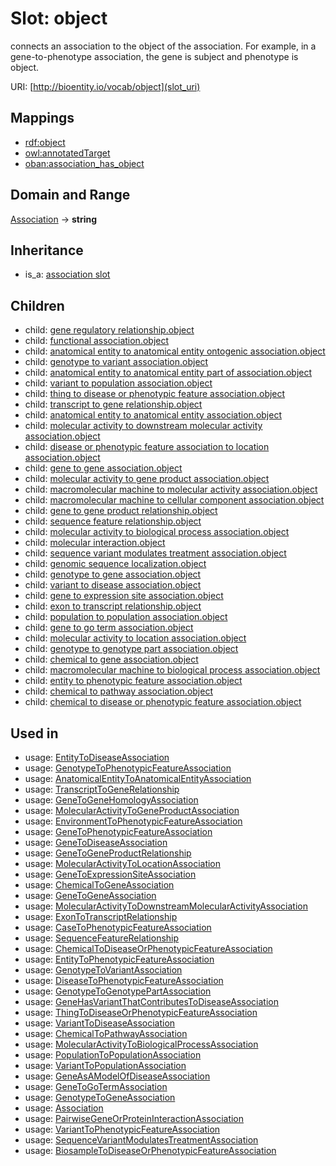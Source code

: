 # Slot: object


connects an association to the object of the association. For example, in a gene-to-phenotype association, the gene is subject and phenotype is object.

URI: [http://bioentity.io/vocab/object](slot_uri)
## Mappings

 * [rdf:object](http://purl.obolibrary.org/obo/rdf_object)
 * [owl:annotatedTarget](http://purl.obolibrary.org/obo/owl_annotatedTarget)
 * [oban:association_has_object](http://purl.obolibrary.org/obo/oban_association_has_object)
## Domain and Range

[Association](Association.md) -> **string**
## Inheritance

 *  is_a: [association slot](association_slot.md)
## Children

 *  child: [gene regulatory relationship.object](gene_regulatory_relationship_object.md)
 *  child: [functional association.object](functional_association_object.md)
 *  child: [anatomical entity to anatomical entity ontogenic association.object](anatomical_entity_to_anatomical_entity_ontogenic_association_object.md)
 *  child: [genotype to variant association.object](genotype_to_variant_association_object.md)
 *  child: [anatomical entity to anatomical entity part of association.object](anatomical_entity_to_anatomical_entity_part_of_association_object.md)
 *  child: [variant to population association.object](variant_to_population_association_object.md)
 *  child: [thing to disease or phenotypic feature association.object](thing_to_disease_or_phenotypic_feature_association_object.md)
 *  child: [transcript to gene relationship.object](transcript_to_gene_relationship_object.md)
 *  child: [anatomical entity to anatomical entity association.object](anatomical_entity_to_anatomical_entity_association_object.md)
 *  child: [molecular activity to downstream molecular activity association.object](molecular_activity_to_downstream_molecular_activity_association_object.md)
 *  child: [disease or phenotypic feature association to location association.object](disease_or_phenotypic_feature_association_to_location_association_object.md)
 *  child: [gene to gene association.object](gene_to_gene_association_object.md)
 *  child: [molecular activity to gene product association.object](molecular_activity_to_gene_product_association_object.md)
 *  child: [macromolecular machine to molecular activity association.object](macromolecular_machine_to_molecular_activity_association_object.md)
 *  child: [macromolecular machine to cellular component association.object](macromolecular_machine_to_cellular_component_association_object.md)
 *  child: [gene to gene product relationship.object](gene_to_gene_product_relationship_object.md)
 *  child: [sequence feature relationship.object](sequence_feature_relationship_object.md)
 *  child: [molecular activity to biological process association.object](molecular_activity_to_biological_process_association_object.md)
 *  child: [molecular interaction.object](molecular_interaction_object.md)
 *  child: [sequence variant modulates treatment association.object](sequence_variant_modulates_treatment_association_object.md)
 *  child: [genomic sequence localization.object](genomic_sequence_localization_object.md)
 *  child: [genotype to gene association.object](genotype_to_gene_association_object.md)
 *  child: [variant to disease association.object](variant_to_disease_association_object.md)
 *  child: [gene to expression site association.object](gene_to_expression_site_association_object.md)
 *  child: [exon to transcript relationship.object](exon_to_transcript_relationship_object.md)
 *  child: [population to population association.object](population_to_population_association_object.md)
 *  child: [gene to go term association.object](gene_to_go_term_association_object.md)
 *  child: [molecular activity to location association.object](molecular_activity_to_location_association_object.md)
 *  child: [genotype to genotype part association.object](genotype_to_genotype_part_association_object.md)
 *  child: [chemical to gene association.object](chemical_to_gene_association_object.md)
 *  child: [macromolecular machine to biological process association.object](macromolecular_machine_to_biological_process_association_object.md)
 *  child: [entity to phenotypic feature association.object](entity_to_phenotypic_feature_association_object.md)
 *  child: [chemical to pathway association.object](chemical_to_pathway_association_object.md)
 *  child: [chemical to disease or phenotypic feature association.object](chemical_to_disease_or_phenotypic_feature_association_object.md)
## Used in

 *  usage: [EntityToDiseaseAssociation](EntityToDiseaseAssociation.md)
 *  usage: [GenotypeToPhenotypicFeatureAssociation](GenotypeToPhenotypicFeatureAssociation.md)
 *  usage: [AnatomicalEntityToAnatomicalEntityAssociation](AnatomicalEntityToAnatomicalEntityAssociation.md)
 *  usage: [TranscriptToGeneRelationship](TranscriptToGeneRelationship.md)
 *  usage: [GeneToGeneHomologyAssociation](GeneToGeneHomologyAssociation.md)
 *  usage: [MolecularActivityToGeneProductAssociation](MolecularActivityToGeneProductAssociation.md)
 *  usage: [EnvironmentToPhenotypicFeatureAssociation](EnvironmentToPhenotypicFeatureAssociation.md)
 *  usage: [GeneToPhenotypicFeatureAssociation](GeneToPhenotypicFeatureAssociation.md)
 *  usage: [GeneToDiseaseAssociation](GeneToDiseaseAssociation.md)
 *  usage: [GeneToGeneProductRelationship](GeneToGeneProductRelationship.md)
 *  usage: [MolecularActivityToLocationAssociation](MolecularActivityToLocationAssociation.md)
 *  usage: [GeneToExpressionSiteAssociation](GeneToExpressionSiteAssociation.md)
 *  usage: [ChemicalToGeneAssociation](ChemicalToGeneAssociation.md)
 *  usage: [GeneToGeneAssociation](GeneToGeneAssociation.md)
 *  usage: [MolecularActivityToDownstreamMolecularActivityAssociation](MolecularActivityToDownstreamMolecularActivityAssociation.md)
 *  usage: [ExonToTranscriptRelationship](ExonToTranscriptRelationship.md)
 *  usage: [CaseToPhenotypicFeatureAssociation](CaseToPhenotypicFeatureAssociation.md)
 *  usage: [SequenceFeatureRelationship](SequenceFeatureRelationship.md)
 *  usage: [ChemicalToDiseaseOrPhenotypicFeatureAssociation](ChemicalToDiseaseOrPhenotypicFeatureAssociation.md)
 *  usage: [EntityToPhenotypicFeatureAssociation](EntityToPhenotypicFeatureAssociation.md)
 *  usage: [GenotypeToVariantAssociation](GenotypeToVariantAssociation.md)
 *  usage: [DiseaseToPhenotypicFeatureAssociation](DiseaseToPhenotypicFeatureAssociation.md)
 *  usage: [GenotypeToGenotypePartAssociation](GenotypeToGenotypePartAssociation.md)
 *  usage: [GeneHasVariantThatContributesToDiseaseAssociation](GeneHasVariantThatContributesToDiseaseAssociation.md)
 *  usage: [ThingToDiseaseOrPhenotypicFeatureAssociation](ThingToDiseaseOrPhenotypicFeatureAssociation.md)
 *  usage: [VariantToDiseaseAssociation](VariantToDiseaseAssociation.md)
 *  usage: [ChemicalToPathwayAssociation](ChemicalToPathwayAssociation.md)
 *  usage: [MolecularActivityToBiologicalProcessAssociation](MolecularActivityToBiologicalProcessAssociation.md)
 *  usage: [PopulationToPopulationAssociation](PopulationToPopulationAssociation.md)
 *  usage: [VariantToPopulationAssociation](VariantToPopulationAssociation.md)
 *  usage: [GeneAsAModelOfDiseaseAssociation](GeneAsAModelOfDiseaseAssociation.md)
 *  usage: [GeneToGoTermAssociation](GeneToGoTermAssociation.md)
 *  usage: [GenotypeToGeneAssociation](GenotypeToGeneAssociation.md)
 *  usage: [Association](Association.md)
 *  usage: [PairwiseGeneOrProteinInteractionAssociation](PairwiseGeneOrProteinInteractionAssociation.md)
 *  usage: [VariantToPhenotypicFeatureAssociation](VariantToPhenotypicFeatureAssociation.md)
 *  usage: [SequenceVariantModulatesTreatmentAssociation](SequenceVariantModulatesTreatmentAssociation.md)
 *  usage: [BiosampleToDiseaseOrPhenotypicFeatureAssociation](BiosampleToDiseaseOrPhenotypicFeatureAssociation.md)

